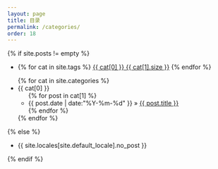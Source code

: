 ```yaml
---
layout: page
title: 目录
permalink: /categories/
order: 18
---
```


{% if site.posts != empty %}
  <ul class="tags-box archive-group-list">
    <li>
      {% for cat in site.tags %}
        <a href="#{{ cat[0] }}" title="{{ cat[0] }}" >{{ cat[0] }}<span class="size"> {{ cat[1].size }}</span></a>
      {% endfor %}
    </li>
  </ul>
  <ul class="tags-box archive-group-box">
    {% for cat in site.categories %}
          <li  id="{{ cat[0] }}">
              <span>{{ cat[0] }}</span>
              <ul class="archive-each-box">
                  {% for post in cat[1] %}
                  <li>
                    <time datetime="{{ post.date | date:"%Y-%m-%d" }}">{{ post.date | date:"%Y-%m-%d" }}</time> &raquo;
                    <a href="{{ site.baseurl }}{{ post.url }}" title="{{ post.title }}">{{ post.title }}</a>
                  </li>
                  {% endfor %}
              </ul> 
          </li>
      {% endfor %}
  </ul>
{% else %}  
    <ul class="tags-box">
      <li>{{ site.locales[site.default_locale].no_post }}</li>
    </ul>
{% endif %}